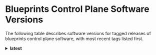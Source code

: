 # Blueprints Control Plane Software Versions

The following table describes software versions for tagged releases of blueprints control plane software, with most recent tags listed first.

<details>
<summary><strong>latest</strong></summary>

## Software Used in Containers
|Container Name|Provider|Name|Type|Version|
|:------------:|:------:|:--:|:--:|:-----:|
|oci-corrino-cp / pod-util-amd64|Oracle|oraclelinux|Container|8|
|oci-corrino-cp / pod-util-amd64|Python|python311|Programming Language|3.11.11|
|oci-corrino-cp / pod-util-amd64|Python Pip|python3.11-pip|Package Manager|22.3.1|
|pod-util-amd64|Oracle|oci-cli|Application|3.12|

--------
--------
## Python Packages
|Package Name|Version|
|:----------:|:-----:|
|Django|5.1.3|
|django-extensions|3.2.3|
|djangorestframework|3.14.0|
|gunicorn|22.0.0|
|jsonschema|4.23.0|
|kubernetes|30.1.0
|packaging|24.0|
|psycopg2-binary|2.9.10|
|pytz|2024.1|
|sqlparse|0.5.0|
|oci|2.138.1|
|asgiref|3.8.1|
|oracledb|2.5.0|
|prometheus_client|0.21.1|
</details>
